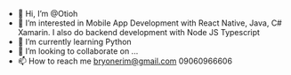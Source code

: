 - 👋 Hi, I’m @Otioh
- 👀 I’m interested in Mobile App Development with React Native, Java, C# Xamarin. I also do backend development with Node JS Typescript
- 🌱 I’m currently learning Python 
- 💞️ I’m looking to collaborate on ...
- 📫 How to reach me bryonerim@gmail.com 09060966606

<!---
Otioh/Otioh is a ✨ special ✨ repository because its `README.md` (this file) appears on your GitHub profile.
You can click the Preview link to take a look at your changes.
--->
